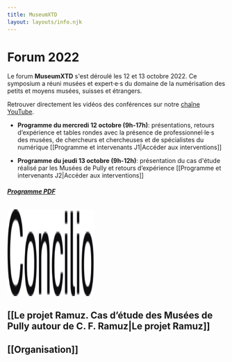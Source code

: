 ```yaml
---
title: MuseumXTD
layout: layouts/info.njk
---
```


# Forum 2022

Le forum **MuseumXTD** s'est déroulé les 12 et 13 octobre 2022. Ce symposium a réuni musées et expert·e·s du domaine de la numérisation des petits et moyens musées, suisses et étrangers.     

Retrouver directement les vidéos des conférences sur notre [chaîne YouTube](https://www.youtube.com/channel/UCTZJM5WsXDkH8QgMdACUNyw).
<br>   
     
- **Programme du mercredi 12 octobre (9h-17h)**: présentations, retours d’expérience et tables rondes avec la présence de professionnel·le·s des musées, de chercheurs et chercheuses et de spécialistes du numérique
  [[Programme et intervenants J1|Accéder aux interventions]]

- **Programme du jeudi 13 octobre (9h-12h)**: présentation du cas d'étude réalisé par les Musées de Pully et retours d’expérience
  [[Programme et intervenants J2|Accéder aux interventions]]

###### **[Programme PDF](https://kdrive.infomaniak.com/app/share/131928/8f8c02ba-4179-48de-86dd-9c13c2589316)**     



<picture>
  <source media="(min-width: 600px)" srcset="/images/MXTD_visuel2022_c.png" />
  <img alt="Anneau fin recouvert d'un damier gris et blanc" src="/images/Logo-Concilio.svg" aligne="center" width="200" height="200">
</picture>



## [[Le projet Ramuz. Cas d’étude des Musées de Pully autour de C. F. Ramuz|Le projet Ramuz]]

## [[Organisation]]